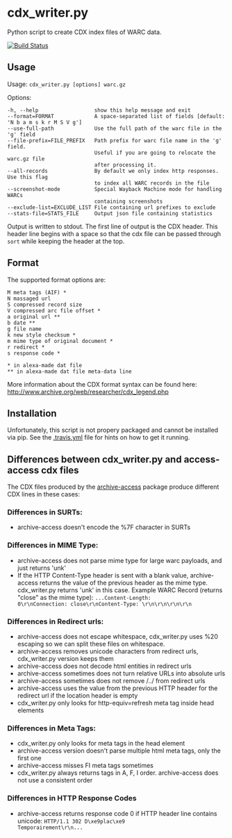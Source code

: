 # cdx_writer.py
Python script to create CDX index files of WARC data.

[![Build Status](https://travis-ci.org/rajbot/CDX-Writer.png?branch=master)](https://travis-ci.org/rajbot/CDX-Writer)

## Usage
Usage: `cdx_writer.py [options] warc.gz`

Options:

    -h, --help                  show this help message and exit
    --format=FORMAT             A space-separated list of fields [default: 'N b a m s k r M S V g']
    --use-full-path             Use the full path of the warc file in the 'g' field
    --file-prefix=FILE_PREFIX   Path prefix for warc file name in the 'g' field.
                                Useful if you are going to relocate the warc.gz file
                                after processing it.
    --all-records               By default we only index http responses. Use this flag
                                to index all WARC records in the file
    --screenshot-mode           Special Wayback Machine mode for handling WARCs
                                containing screenshots
    --exclude-list=EXCLUDE_LIST File containing url prefixes to exclude
    --stats-file=STATS_FILE     Output json file containing statistics


Output is written to stdout. The first line of output is the CDX header.
This header line begins with a space so that the cdx file can be passed
through `sort` while keeping the header at the top.

## Format
The supported format options are:

    M meta tags (AIF) *
    N massaged url
    S compressed record size
    V compressed arc file offset *
    a original url **
    b date **
    g file name
    k new style checksum *
    m mime type of original document *
    r redirect *
    s response code *

    * in alexa-made dat file
    ** in alexa-made dat file meta-data line

More information about the CDX format syntax can be found here:
http://www.archive.org/web/researcher/cdx_legend.php


## Installation

Unfortunately, this script is not propery packaged and cannot be installed via pip. See the [.travis.yml](https://github.com/rajbot/CDX-Writer/blob/master/.travis.yml) file for hints on how to get it running.


## Differences between cdx_writer.py and access-access cdx files
The CDX files produced by the [archive-access](http://sourceforge.net/projects/archive-access/)
package produce different CDX lines in these cases:

### Differences in SURTs:
* archive-access doesn't encode the %7F character in SURTs

### Differences in MIME Type:
* archive-access does not parse mime type for large warc payloads, and just returns 'unk'
* If the HTTP Content-Type header is sent with a blank value, archive-access
returns the value of the previous header as the mime type. cdx_writer.py
returns 'unk' in this case. Example WARC Record (returns "close" as the mime type):
    <code>...Content-Length: 0\r\nConnection: close\r\nContent-Type: \r\n\r\n\r\n\r\n</code>

### Differences in Redirect urls:
* archive-access does not escape whitespace, cdx_writer.py uses %20 escaping so we can split these files on whitespace.
* archive-access removes unicode characters from redirect urls, cdx_writer.py version keeps them
* archive-access does not decode html entities in redirect urls
* archive-access sometimes does not turn relative URLs into absolute urls
* archive-access sometimes does not remove /../ from redirect urls
* archive-access uses the value from the previous HTTP header for the redirect url if the location header is empty
* cdx_writer.py only looks for http-equiv=refresh meta tag inside head elements

### Differences in Meta Tags:
* cdx_writer.py only looks for meta tags in the head element
* archive-access version doesn't parse multiple html meta tags, only the first one
* archive-access misses FI meta tags sometimes
* cdx_writer.py always returns tags in A, F, I order. archive-access does not use a consistent order


### Differences in HTTP Response Codes
* archive-access returns response code 0 if HTTP header line contains unicode:
    <code>HTTP/1.1 302 D\xe9plac\xe9 Temporairement\r\n...</code>
